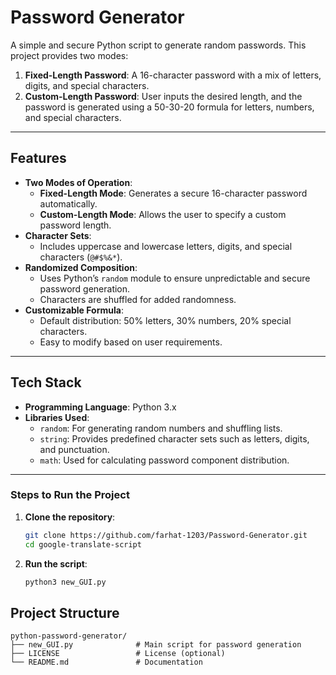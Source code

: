 # Password Generator

A simple and secure Python script to generate random passwords. This project provides two modes:

1. **Fixed-Length Password**: A 16-character password with a mix of letters, digits, and special characters.
2. **Custom-Length Password**: User inputs the desired length, and the password is generated using a 50-30-20 formula for letters, numbers, and special characters.

---

## Features

- **Two Modes of Operation**:
  - **Fixed-Length Mode**: Generates a secure 16-character password automatically.
  - **Custom-Length Mode**: Allows the user to specify a custom password length.
- **Character Sets**:
  - Includes uppercase and lowercase letters, digits, and special characters (`@#$%&*`).
- **Randomized Composition**:
  - Uses Python’s `random` module to ensure unpredictable and secure password generation.
  - Characters are shuffled for added randomness.
- **Customizable Formula**:
  - Default distribution: 50% letters, 30% numbers, 20% special characters.
  - Easy to modify based on user requirements.

---

## Tech Stack

- **Programming Language**: Python 3.x
- **Libraries Used**:
  - `random`: For generating random numbers and shuffling lists.
  - `string`: Provides predefined character sets such as letters, digits, and punctuation.
  - `math`: Used for calculating password component distribution.

---

### Steps to Run the Project

1. **Clone the repository**:
    ```bash
    git clone https://github.com/farhat-1203/Password-Generator.git
    cd google-translate-script
    ```
2. **Run the script**:
    ```bash
    python3 new_GUI.py
    ```

## Project Structure

```plaintext
python-password-generator/
├── new_GUI.py              # Main script for password generation
├── LICENSE                 # License (optional)
└── README.md               # Documentation
